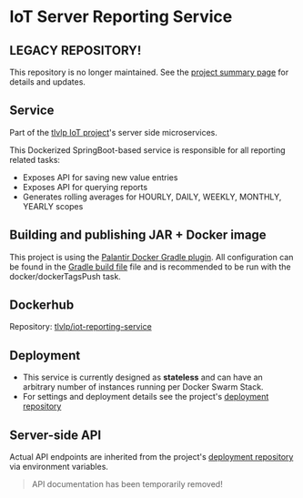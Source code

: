 # IoT Server Reporting Service

## LEGACY REPOSITORY!
This repository is no longer maintained. See the [project summary page](https://github.com/tlvlp/iot-project-summary) for details and updates.

## Service
Part of the [tlvlp IoT project](https://github.com/tlvlp/iot-project-summary)'s server side microservices.

This Dockerized SpringBoot-based service is responsible for all reporting related tasks:
- Exposes API for saving new value entries
- Exposes API for querying reports
- Generates rolling averages for HOURLY, DAILY, WEEKLY, MONTHLY, YEARLY scopes

## Building and publishing JAR + Docker image
This project is using the [Palantir Docker Gradle plugin](https://github.com/palantir/gradle-docker).
All configuration can be found in the [Gradle build file](build.gradle) file 
and is recommended to be run with the docker/dockerTagsPush task.

## Dockerhub
Repository: [tlvlp/iot-reporting-service](https://cloud.docker.com/repository/docker/tlvlp/iot-reporting-service)


## Deployment
- This service is currently designed as **stateless** and can have an arbitrary number of instances running per Docker Swarm Stack.
- For settings and deployment details see the project's [deployment repository](https://github.com/tlvlp/iot-server-deployment)

## Server-side API
Actual API endpoints are inherited from the project's [deployment repository](https://github.com/tlvlp/iot-server-deployment) via environment variables.

> API documentation has been temporarily removed!

